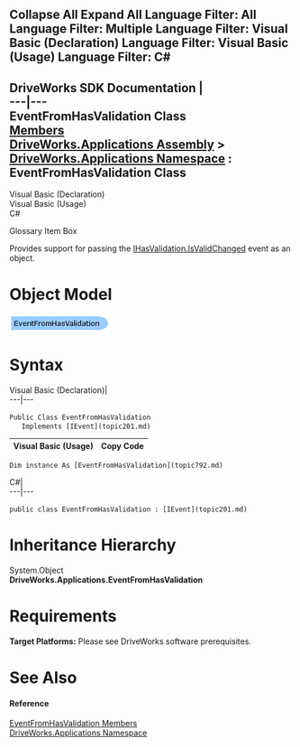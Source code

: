 Collapse All Expand All Language Filter: All  Language Filter: Multiple  Language Filter: Visual Basic (Declaration) Language Filter: Visual Basic (Usage) Language Filter: C#  
---  
DriveWorks SDK Documentation  |   
---|---  
EventFromHasValidation Class   
[Members](topic793.md)   
[DriveWorks.Applications Assembly](topic13.md) > [DriveWorks.Applications Namespace](topic16.md) : EventFromHasValidation Class  
---  
  
Visual Basic (Declaration)    
Visual Basic (Usage)    
C# 

Glossary Item Box

Provides support for passing the [IHasValidation.IsValidChanged](topic314.md) event as an object. 

# Object Model

![](dotnetdiagramimages/image13.png)

# Syntax

Visual Basic (Declaration)|   
---|---  
      
    
    Public Class EventFromHasValidation 
       Implements [IEvent](topic201.md)   
  
Visual Basic (Usage)| Copy Code  
---|---  
      
    
    Dim instance As [EventFromHasValidation](topic792.md)  
  
C#|   
---|---  
      
    
    public class EventFromHasValidation : [IEvent](topic201.md)    
  
# Inheritance Hierarchy

System.Object  
**DriveWorks.Applications.EventFromHasValidation**  


# Requirements

**Target Platforms:** Please see DriveWorks software prerequisites.

# See Also

#### Reference

[EventFromHasValidation Members](topic793.md)   
[DriveWorks.Applications Namespace](topic16.md)



